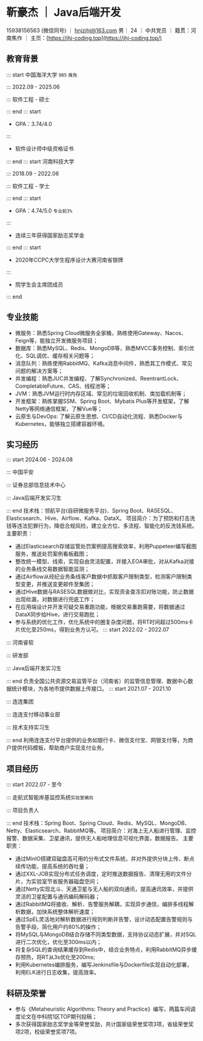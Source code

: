 # 靳豪杰 ｜ Java后端开发

15938156563 (微信同号) ｜ hnjzjhj@163.com
男｜ 24 ｜ 中共党员 ｜ 籍贯：河南焦作 ｜ 主页：[https://jhj-coding.top](https://jhj-coding.top/)

## 教育背景

::: start
中国海洋大学 `985` `推免`

:::
2022.09 - 2025.06

:::
软件工程 - 硕士

::: end
::: start

- GPA：3.74/4.0

:::

- 软件设计师中级资格证书

::: end
::: start
河南科技大学

:::
2018.09 - 2022.06

:::
软件工程 - 学士

::: end
::: start

- GPA：4.74/5.0 `专业前3%`

:::

- 连续三年获得国家励志奖学金

::: end
::: start

- 2020年CCPC大学生程序设计大赛河南省银牌

:::

- 院学生会主席团成员

::: end

## 专业技能

- 微服务：熟悉Spring Cloud微服务全家桶，熟练使用Gateway、Nacos、Feign等，能独立开发微服务项目；
- 数据库：熟悉MySQL、Redis、MongoDB等，熟悉MVCC事务控制、索引优化、SQL调优、缓存相关问题等；
- 消息队列：熟练使用RabbitMQ、Kafka消息中间件，熟悉其工作模式、常见问题的解决方案等；
- 并发编程：熟悉JUC并发编程、了解Synchronized、ReentrantLock、CompletableFuture、CAS、线程池等；
- JVM：熟悉JVM运行时内存区域、常见的垃圾回收机制、类加载机制等；
- 开发框架：熟练掌握SSM、Spring Boot、Mybatis Plus等开发框架，了解Netty等网络通信框架，了解Vue等；
- 云原生与DevOps: 了解云原生思想、CI/CD自动化流程、熟悉Docker与Kubernetes，能够独立搭建容器环境。

## 实习经历

::: start
2024.06 - 2024.08

:::
中国平安

:::
证券总部信息技术中心

:::
Java后端开发实习生

::: end
技术栈：领航平台(自研微服务平台)、Spring Boot、RASESQL、Elasticsearch、Hive、Airflow、Kafka、DataX。
项目简介：为了预防和打击洗钱等违法犯罪行为，降低合规风险，建立全方位、多流程、智能化的反洗钱系统。
主要职责：

- 通过Elasticsearch存储监管处罚案例提高搜索效率，利用Puppeteer编写截图服务，推送处罚案例看板截图；
- 整改统一模型、线索，实现自由灵活配置，并接入EOA审批，对从Kafka对接的业务条线交易数据智能监测；
- 通过Airflow从经纪业务条线客户数据中抓取客户限制类型，检测客户限制类型变更，并推送变更邮件至集团；
- 通过Hive数据与RASESQL数据做对比，实现资金查冻扣对账功能，防止数据出现纰漏，对数据进行兜底工作；
- 在应用端设计并开发可疑交易重跑功能，根据交易重跑需要，将数据通过DataX同步给Hive，进行交易跑批；
- 参与系统的优化工作，优化系统中的圈复杂度问题，将RT时间超过500ms卡片优化至250ms，得到业务方认可。
  ::: start
  2022.02 - 2022.07

:::
河南睿软

:::
研发部

:::
Java后端开发实习生

::: end
负责全国公共资源交易监管平台（河南省）的监管信息管理、数据中心数据统计模块，为各地市提供数据上传接口。
::: start
2021.07 - 2021.10

:::
连连集团

:::
连连支付移动事业部

:::
技术支持实习生

::: end
利用连连支付平台提供的业务如银行卡、微信支付宝、网银支付等，为商户提供代码模板，帮助商户实现支付业务。

## 项目经历

::: start
2022.07 - 至今

:::
走航式智能岸基监控系统`实验室横向`

:::
项目负责人

::: end
技术栈：Spring Boot、Spring Cloud、Redis、MySQL、MongoDB、Netty、Elasticsearch、RabbitMQ等。
项目简介：对海上无人船进行管理、监控报警、数据采集、卫星通讯，提供无人船地理信息可视化界面，数据报告。
主要职责：

- 通过MinIO搭建双磁盘高可用的分布式文件系统，并对外提供分块上传、断点续传功能，提高系统的吞吐量；
- 通过XXL-JOB实现分布式任务调度，定时推送数据报告、清理无用的文件分片，为实验室节省服务器磁盘空间；
- 通过Netty实现北斗、天通卫星与无人船的双向通讯，提高通讯效率，并提供灵活的卫星配置与通讯编码解码器；
- 通过RabbitMQ将接收、解析、告警服务解耦，实现异步通信，编排多线程解析数据，加快系统整体解析速度；
- 通过SpEL灵活地对解析数据进行规则判断并告警，设计动态配置告警规则与告警手段，简化用户约80%的操作；
- 将MySQL与MongoDB结合存储不同类型数据，支持协议动态扩展，并对SQL进行二次优化，优化至300ms以内；
- 将复杂SQL的查询结果缓存到Redis中，结合业务特点，利用RabbitMQ异步缓存预热，将RT从3s优化至200ms;
- 利用Kubernetes编排服务，编写Jenkinsfile与Dockerfile实现自动化部署，利用ELK进行日志收集，提高效率。

## 科研及荣誉

- 参与《Metaheuristic Algorithms: Theory and Practice》编写，两篇车间调度论文在中科院1区TOP期刊投稿；
- 多次获得国家励志奖学金等荣誉奖励，共计国家级荣誉奖项3项，省级荣誉奖项2项，校级荣誉奖项7项。